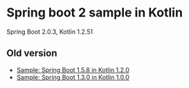 # Spring boot 2 sample in Kotlin

Spring Boot 2.0.3, Kotlin 1.2.51

## Old version

* [Sample: Spring Boot 1.5.8 in Kotlin 1.2.0](https://github.com/KenjiOhtsuka/kotlin_1.2.0_spring_sample)
* [Sample: Spring Boot 1.3.0 in Kotlin 1.0.0](https://github.com/KenjiOhtsuka/spring-boot-sample)